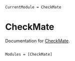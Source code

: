 ```@meta
CurrentModule = CheckMate
```

# CheckMate

Documentation for [CheckMate](https://github.com/mthelm85/CheckMate.jl).

```@index
```

```@autodocs
Modules = [CheckMate]
```
